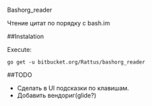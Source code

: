 Bashorg_reader

Чтение цитат по порядку с bash.im

##Instalation

Execute:

```
go get -u bitbucket.org/Rattus/bashorg_reader
```

##TODO

* Сделать в UI подсказки по клавишам.
* Добавить вендориг(glide?)